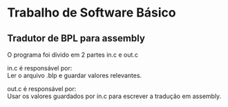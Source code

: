 <h1>Trabalho de Software Básico</h1>
<h2>Tradutor de BPL para assembly</h2>
<p>O programa foi divido em 2 partes in.c e out.c</p>
<p>in.c é responsável por:<br>
Ler o arquivo .blp e guardar valores relevantes.
</p>
<p>out.c é responsável por:<br>
Usar os valores guardados por in.c para escrever a tradução em assembly.
</p>